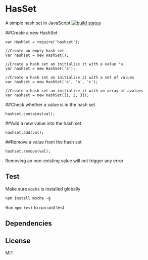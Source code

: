 HasSet
======
A simple hash set in JavaScript
[![build status](https://travis-ci.org/liushuping/HashSet.svg?branch=master)](https://travis-ci.org/liushuping/HashSet.svg?branch=master)

##Create a new HashSet
```
var HashSet = require('hashset');

//Create an empty hash set
var hashset = new HashSet();

//Create a hash set an initialize it with a value 'a'
var hashset = new HashSet('a');

//Create a hash set an initialize it with a set of values
var hashset = new HashSet('a', 'b', 'c');

//Create a hash set an initialize it with an array of avalues
var hashset = new HashSet([1, 2, 3]);
```

##Check whether a value is in the hash set
```
hashset.contains(val);
```

##Add a new value into the hash set
```
hashset.add(val);
```

##Remove a value from the hash set
```
hashset.remove(val);
```
Removing an non-existing value will not trigger any error

## Test
Make sure `mocha` is installed globally
```
npm install mocha -g
```
Run `npm test` to run unit test

## Dependencies

## License
MIT